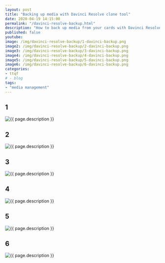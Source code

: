 ```yaml
---
layout: post
title: "Backing up media with Davinci Resolve clone tool"
date: 2020-04-19 14:15:00
permalink: "/davinci-resolve-backup.html"
description: "How to back up media from your cards with Davinci Resolve clone tool"
published: false
youtube: 
image: /img/davinci-resolve-backup/1-davinci-backup.png
image2: /img/davinci-resolve-backup/2-davinci-backup.png
image3: /img/davinci-resolve-backup/3-davinci-backup.png
image4: /img/davinci-resolve-backup/4-davinci-backup.png
image5: /img/davinci-resolve-backup/5-davinci-backup.png
image6: /img/davinci-resolve-backup/6-davinci-backup.png
categories: 
- ttqf
# - blog
tags:
- "media management"
---
```


## 1 

<div class="image-wrapper">
    <img src="{{ page.image }}" alt="{{ page.description }}" />
</div>



## 2
<div class="image-wrapper">
    <img src="{{ page.image2 }}" alt="{{ page.description }}" />
</div>


## 3

<div class="image-wrapper">
    <img src="{{ page.image3 }}" alt="{{ page.description }}" />
</div>

## 4

<div class="image-wrapper">
    <img src="{{ page.image4 }}" alt="{{ page.description }}" />
</div>

## 5

<div class="image-wrapper">
    <img src="{{ page.image5 }}" alt="{{ page.description }}" />
</div>

## 6

<div class="image-wrapper">
    <img src="{{ page.image5 }}" alt="{{ page.description }}" />
</div>